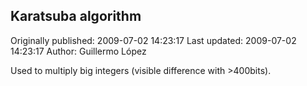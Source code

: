 ## Karatsuba algorithm 
Originally published: 2009-07-02 14:23:17 
Last updated: 2009-07-02 14:23:17 
Author: Guillermo López 
 
Used to multiply big integers (visible difference with >400bits).